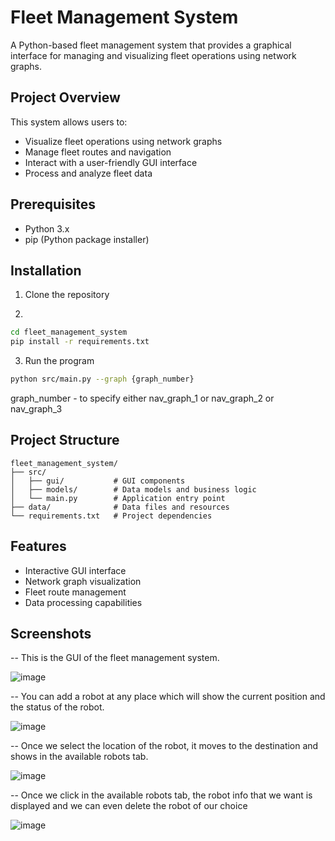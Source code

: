 # Fleet Management System

A Python-based fleet management system that provides a graphical interface for managing and visualizing fleet operations using network graphs.

## Project Overview

This system allows users to:

- Visualize fleet operations using network graphs
- Manage fleet routes and navigation
- Interact with a user-friendly GUI interface
- Process and analyze fleet data

## Prerequisites

- Python 3.x
- pip (Python package installer)

## Installation

1. Clone the repository

2. 
```bash
cd fleet_management_system
pip install -r requirements.txt
```
3. Run the program
```bash
python src/main.py --graph {graph_number}
```
graph_number - to specify either nav_graph_1 or nav_graph_2 or nav_graph_3
## Project Structure

```
fleet_management_system/
├── src/
│   ├── gui/           # GUI components
│   ├── models/        # Data models and business logic
│   └── main.py        # Application entry point
├── data/              # Data files and resources
└── requirements.txt   # Project dependencies
```

## Features

- Interactive GUI interface
- Network graph visualization
- Fleet route management
- Data processing capabilities

## Screenshots
-- This is the GUI of the fleet management system.

![image](https://github.com/user-attachments/assets/f14adac9-6d90-4f66-8460-05fc730cc1c1)

-- You can add a robot at any place which will show the current position and the status of the robot.

![image](https://github.com/user-attachments/assets/4110cba3-d0ae-40cb-82a9-d853d18e0b95)

-- Once we select the location of the robot, it moves to the destination and shows in the available robots tab.

![image](https://github.com/user-attachments/assets/f6a5f7b1-e194-4af9-8ae9-34cc62c71b4a)


-- Once we click in the available robots tab, the robot info that we want is displayed and we can even delete the robot of our choice

![image](https://github.com/user-attachments/assets/db330f91-8e59-483f-99ba-18092111b5dc)
